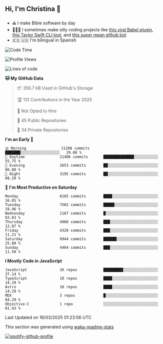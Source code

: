 ## Hi, I'm Christina 👋

- ⛪️ I make Bible software by day
- 👩🏼‍💻 I sometimes make silly coding projects like [this viral Babel plugin](https://www.instagram.com/reel/Cxvwz76vBus/), [this Taylor Swift CLI tool](https://github.com/christina-de-martinez/swift-commits), and [this super mean github bot](https://github.com/christina-de-martinez/roast-my-code)
- 🇪🇸 🇺🇸 I'm bilingual in Spanish

<!--START_SECTION:waka-->
![Code Time](http://img.shields.io/badge/Code%20Time-112%20hrs%2037%20mins-blue)

![Profile Views](http://img.shields.io/badge/Profile%20Views-0-blue)

![Lines of code](https://img.shields.io/badge/From%20Hello%20World%20I%27ve%20Written-24.5%20million%20lines%20of%20code-blue)

**🐱 My GitHub Data** 

> 📦 356.7 kB Used in GitHub's Storage 
 > 
> 🏆 131 Contributions in the Year 2025
 > 
> 🚫 Not Opted to Hire
 > 
> 📜 45 Public Repositories 
 > 
> 🔑 34 Private Repositories 
 > 
**I'm an Early 🐤** 

```text
🌞 Morning                11208 commits       ███████░░░░░░░░░░░░░░░░░░   29.08 % 
🌆 Daytime                21486 commits       ██████████████░░░░░░░░░░░   55.75 % 
🌃 Evening                2653 commits        ██░░░░░░░░░░░░░░░░░░░░░░░   06.88 % 
🌙 Night                  3195 commits        ██░░░░░░░░░░░░░░░░░░░░░░░   08.29 % 
```
📅 **I'm Most Productive on Saturday** 

```text
Monday                   6185 commits        ████░░░░░░░░░░░░░░░░░░░░░   16.05 % 
Tuesday                  7502 commits        █████░░░░░░░░░░░░░░░░░░░░   19.46 % 
Wednesday                1167 commits        █░░░░░░░░░░░░░░░░░░░░░░░░   03.03 % 
Thursday                 4960 commits        ███░░░░░░░░░░░░░░░░░░░░░░   12.87 % 
Friday                   4320 commits        ███░░░░░░░░░░░░░░░░░░░░░░   11.21 % 
Saturday                 9944 commits        ██████░░░░░░░░░░░░░░░░░░░   25.80 % 
Sunday                   4464 commits        ███░░░░░░░░░░░░░░░░░░░░░░   11.58 % 
```


**I Mostly Code in JavaScript** 

```text
JavaScript               26 repos            █████████░░░░░░░░░░░░░░░░   37.14 % 
TypeScript               10 repos            ████░░░░░░░░░░░░░░░░░░░░░   14.29 % 
Astro                    10 repos            ████░░░░░░░░░░░░░░░░░░░░░   14.29 % 
MDX                      3 repos             █░░░░░░░░░░░░░░░░░░░░░░░░   04.29 % 
Objective-C              1 repo              ░░░░░░░░░░░░░░░░░░░░░░░░░   01.43 % 
```




 Last Updated on 16/03/2025 01:23:56 UTC
<!--END_SECTION:waka-->

This section was generated using [waka-readme-stats](https://github.com/anmol098/waka-readme-stats)

[![spotify-github-profile](https://spotify-github-profile.kittinanx.com/api/view?uid=1228436873&cover_image=true&theme=default&show_offline=false&background_color=121212&interchange=false&bar_color=53b14f&bar_color_cover=false)](https://spotify-github-profile.kittinanx.com/api/view?uid=1228436873&redirect=true)